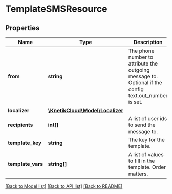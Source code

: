 # TemplateSMSResource

## Properties
Name | Type | Description | Notes
------------ | ------------- | ------------- | -------------
**from** | **string** | The phone number to attribute the outgoing message to. Optional if the config text.out_number is set. | [optional] 
**localizer** | [**\KnetikCloud\Model\Localizer**](Localizer.md) |  | [optional] 
**recipients** | **int[]** | A list of user ids to send the message to. | 
**template_key** | **string** | The key for the template. | 
**template_vars** | **string[]** | A list of values to fill in the template. Order matters. | [optional] 

[[Back to Model list]](../README.md#documentation-for-models) [[Back to API list]](../README.md#documentation-for-api-endpoints) [[Back to README]](../README.md)


